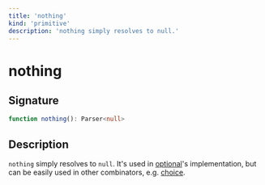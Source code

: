 ```yaml
---
title: 'nothing'
kind: 'primitive'
description: 'nothing simply resolves to null.'
---
```


# nothing <Primitive />

## Signature

```ts
function nothing(): Parser<null>
```

## Description

`nothing` simply resolves to `null`. It's used in [optional]'s implementation, but can be easily used in other combinators, e.g. [choice].

<!-- Combinators. -->

[optional]: ../combinators/optional
[choice]: ../combinators/choice
